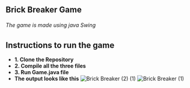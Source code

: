 ## Brick Breaker Game
###### The game is made using java Swing

## Instructions to run the game 
- **1. Clone the Repository**
- **2. Compile all the three files**
- **3. Run Game.java file**
- **The output looks like this**
![Brick Breaker (2) (1)](https://user-images.githubusercontent.com/22111949/120103996-f0c67280-c16f-11eb-94fc-ce5de86d152f.png)
![Brick Breaker (1)](https://user-images.githubusercontent.com/22111949/120103999-f3c16300-c16f-11eb-997a-ce464d694ccd.png)



